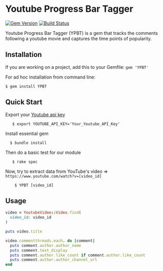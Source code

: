 # Youtube Progress Bar Tagger
[![Gem Version](https://badge.fury.io/rb/YPBT.svg)](https://badge.fury.io/rb/YPBT)
[![Build Status](https://travis-ci.org/RubyStarts3/YPBT.svg?branch=master)](https://travis-ci.org/RubyStarts3/YPBT)

Youtube Progress Bar Tagger (YPBT) is a gem that tracks the comments following a youtube movie and captures the time points of popularity.

## Installation

If you are working on a project, add this to your Gemfile: `gem 'YPBT'`

For ad hoc installation from command line:

`$ gem install YPBT`

## Quick Start  
Export your [Youtube api key](https://console.developers.google.com/apis/credentials)  
  ```
    $ export YOUTUBE_API_KEY='Your_Youtube_API_Key'
  ```
Install essential gem  
  ```
    $ bundle install
  ```
Then do a basic test for our module  
  ```
    $ rake spec
  ```
Now, try to extract data from YouTube's video
=> `https://www.youtube.com/watch?v=[video_id]`
```
    $ YPBT [video_id]
```
## Usage
```ruby
video = YoutubeVideo::Video.find(
  video_id: video_id
)

puts video.title

video.commentthreads.each. do |comment|
  puts comment.author.author_name
  puts comment.text_display
  puts comment.author.like_count if comment.author.like_count
  puts comment.author.author_channel_url
end
```
